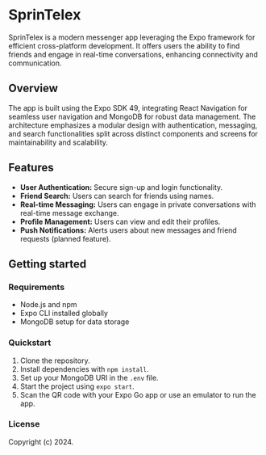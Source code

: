 # SprinTelex

SprinTelex is a modern messenger app leveraging the Expo framework for efficient cross-platform development. It offers users the ability to find friends and engage in real-time conversations, enhancing connectivity and communication.

## Overview

The app is built using the Expo SDK 49, integrating React Navigation for seamless user navigation and MongoDB for robust data management. The architecture emphasizes a modular design with authentication, messaging, and search functionalities split across distinct components and screens for maintainability and scalability.

## Features

- **User Authentication:** Secure sign-up and login functionality.
- **Friend Search:** Users can search for friends using names.
- **Real-time Messaging:** Users can engage in private conversations with real-time message exchange.
- **Profile Management:** Users can view and edit their profiles.
- **Push Notifications:** Alerts users about new messages and friend requests (planned feature).

## Getting started

### Requirements

- Node.js and npm
- Expo CLI installed globally
- MongoDB setup for data storage

### Quickstart

1. Clone the repository.
2. Install dependencies with `npm install`.
3. Set up your MongoDB URI in the `.env` file.
4. Start the project using `expo start`.
5. Scan the QR code with your Expo Go app or use an emulator to run the app.

### License

Copyright (c) 2024.